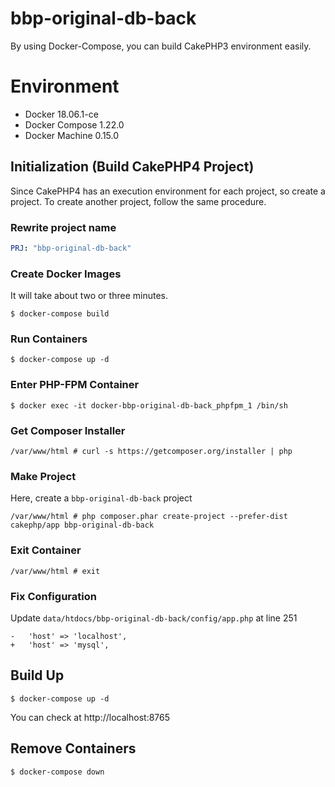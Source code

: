 # bbp-original-db-back

By using Docker-Compose, you can build CakePHP3 environment easily.

# Environment

- Docker 18.06.1-ce
- Docker Compose 1.22.0
- Docker Machine 0.15.0

## Initialization (Build CakePHP4 Project)

Since CakePHP4 has an execution environment for each project, so create a project. To create another project, follow the same procedure.

### Rewrite project name

```docker-compose.yml
PRJ: "bbp-original-db-back"
```

### Create Docker Images

It will take about two or three minutes.

```
$ docker-compose build
```

### Run Containers

```
$ docker-compose up -d
```

### Enter PHP-FPM Container

```
$ docker exec -it docker-bbp-original-db-back_phpfpm_1 /bin/sh
```

### Get Composer Installer

```
/var/www/html # curl -s https://getcomposer.org/installer | php
```

### Make Project

Here, create a `bbp-original-db-back` project

```
/var/www/html # php composer.phar create-project --prefer-dist cakephp/app bbp-original-db-back
```

### Exit Container

```
/var/www/html # exit
```

### Fix Configuration

Update `data/htdocs/bbp-original-db-back/config/app.php` at line 251

```data/htdocs/bbp-original-db-back/config/app.php
-   'host' => 'localhost',
+   'host' => 'mysql',
```

## Build Up

```
$ docker-compose up -d
```

You can check at http://localhost:8765

## Remove Containers

```
$ docker-compose down
```
